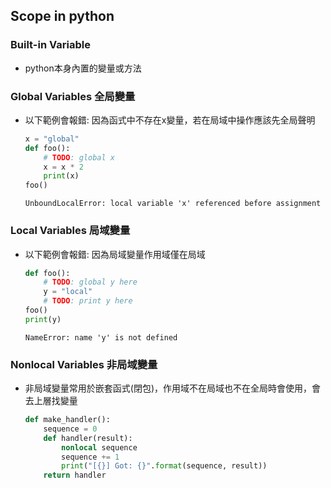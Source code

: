 ## Scope in python

### Built-in Variable
- python本身內置的變量或方法

### Global Variables 全局變量
- 以下範例會報錯: 因為函式中不存在x變量，若在局域中操作應該先全局聲明
	```python
	x = "global"
	def foo():
		# TODO: global x
	    x = x * 2
	    print(x)
	foo()
	```
	```
	UnboundLocalError: local variable 'x' referenced before assignment
	```

### Local Variables 局域變量
- 以下範例會報錯: 因為局域變量作用域僅在局域
	```python
	def foo():
		# TODO: global y here
	    y = "local"
	    # TODO: print y here
	foo()
	print(y)
	```
	```
	NameError: name 'y' is not defined
	```

### Nonlocal Variables 非局域變量
- 非局域變量常用於嵌套函式(閉包)，作用域不在局域也不在全局時會使用，會去上層找變量
	```python
	def make_handler():
	    sequence = 0
	    def handler(result):
	        nonlocal sequence
	        sequence += 1
	        print("[{}] Got: {}".format(sequence, result))
	    return handler
	```
